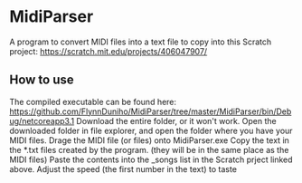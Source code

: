 # MidiParser
A program to convert MIDI files into a text file to copy into this Scratch project: https://scratch.mit.edu/projects/406047907/

## How to use
The compiled executable can be found here: https://github.com/FlynnDuniho/MidiParser/tree/master/MidiParser/bin/Debug/netcoreapp3.1
Download the entire folder, or it won't work.
Open the downloaded folder in file explorer, and open the folder where you have your MIDI files.
Drage the MIDI file (or files) onto MidiParser.exe
Copy the text in the *.txt files created by the program. (they will be in the same place as the MIDI files)
Paste the contents into the _songs list in the Scratch prject linked above.
Adjust the speed (the first number in the text) to taste
